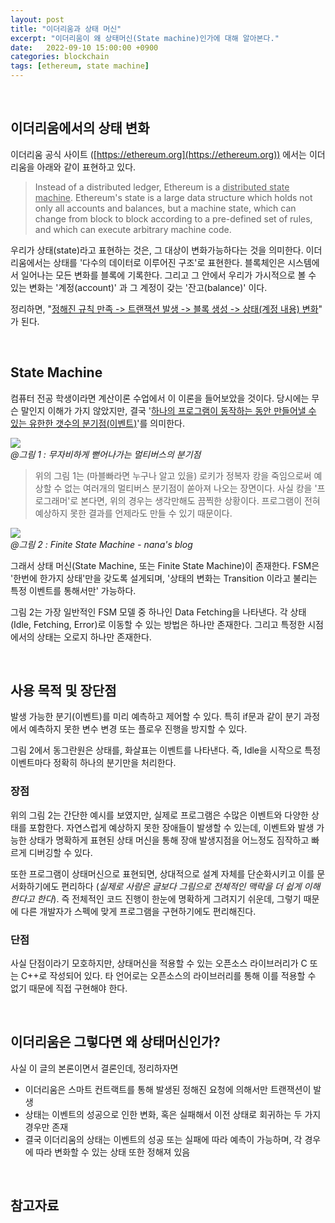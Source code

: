 ```yaml
---
layout: post
title: "이더리움과 상태 머신" 
excerpt: "이더리움이 왜 상태머신(State machine)인가에 대해 알아본다."
date:   2022-09-10 15:00:00 +0900
categories: blockchain
tags: [ethereum, state machine]
---
```


<br>

## 이더리움에서의 상태 변화

이더리움 공식 사이트 ([https://ethereum.org](https://ethereum.org)) 에서는 이더리움을 아래와 같이 표현하고 있다.

> Instead of a distributed ledger, Ethereum is a <u>distributed state machine</u>. Ethereum's state is a large data structure which holds not only all accounts and balances, but a machine state, which can change from block to block according to a pre-defined set of rules, and which can execute arbitrary machine code.

우리가 상태(state)라고 표현하는 것은, 그 대상이 변화가능하다는 것을 의미한다. 이더리움에서는 상태를 '다수의 데이터로 이루어진 구조'로 표현한다. 블록체인은 시스템에서 일어나는 모든 변화를 블록에 기록한다. 그리고 그 안에서 우리가 가시적으로 볼 수 있는 변화는 '계정(account)' 과 그 계정이 갖는 '잔고(balance)' 이다.   

정리하면, "<u>정해진 규칙 만족 -> 트랜잭션 발생 -> 블록 생성 -> 상태(계정 내용) 변화</u>" 가 된다.

<br>

## State Machine

컴퓨터 전공 학생이라면 계산이론 수업에서 이 이론을 들어보았을 것이다. 당시에는 무슨 말인지 이해가 가지 않았지만, 결국 '<u>하나의 프로그램이 동작하는 동안 만들어낼 수 있는 유한한 갯수의 분기점(이벤트)</u>'를 의미한다. 

![](https://blog.kakaocdn.net/dn/CUI3j/btrCqpbC1Sy/KefqhEInv9ozvfkkKIIOz1/img.png)  
*@그림 1 : 무자비하게 뻗어나가는 멀티버스의 분기점*

> 위의 그림 1는 (마블빠라면 누구나 알고 있을) 로키가 정복자 캉을 죽임으로써 예상할 수 없는 여러개의 멀티버스 분기점이 쏟아져 나오는 장면이다. 사실 캉을 '프로그래머'로 본다면, 위의 경우는 생각만해도 끔찍한 상황이다. 프로그램이 전혀 예상하지 못한 결과를 언제라도 만들 수 있기 때문이다.

![](https://yrnana.dev/static/2de2bf98863ec891bb1612b11a5f5976/5a190/image.png)  
*@그림 2 : Finite State Machine - nana's blog*

그래서 상태 머신(State Machine, 또는 Finite State Machine)이 존재한다. FSM은 '한번에 한가지 상태'만을 갖도록 설게되며, '상태의 변화는 Transition 이라고 불리는 특정 이벤트를 통해서만' 가능하다.

그림 2는 가장 일반적인 FSM 모델 중 하나인 Data Fetching을 나타낸다. 각 상태(Idle, Fetching, Error)로 이동할 수 있는 방법은 하나만 존재한다. 그리고 특정한 시점에서의 상태는 오로지 하나만 존재한다.

<br>

## 사용 목적 및 장단점

발생 가능한 분기(이벤트)를 미리 예측하고 제어할 수 있다. 특히 if문과 같이 분기 과정에서 예측하지 못한 변수 변경 또는 플로우 진행을 방지할 수 있다.  

그림 2에서 동그란원은 상태를, 화살표는 이벤트를 나타낸다. 즉, Idle을 시작으로 특정 이벤트마다 정확히 하나의 분기만을 처리한다. 

### 장점

위의 그림 2는 간단한 예시를 보였지만, 실제로 프로그램은 수많은 이벤트와 다양한 상태를 포함한다. 자연스럽게 예상하지 못한 장애들이 발생할 수 있는데, 이벤트와 발생 가능한 상태가 명확하게 표현된 상태 머신을 통해 장애 발생지점을 어느정도 짐작하고 빠르게 디버깅할 수 있다.

또한 프로그램이 상태머신으로 표현되면, 상대적으로 설계 자체를 단순화시키고 이를 문서화하기에도 편리하다 (<i>실제로 사람은 글보다 그림으로 전체적인 맥락을 더 쉽게 이해한다고 한다</i>). 즉 전체적인 코드 진행이 한눈에 명확하게 그려지기 쉬운데, 그렇기 때문에 다른 개발자가 스펙에 맞게 프로그램을 구현하기에도 편리해진다. 

### 단점

사실 단점이라기 모호하지만, 상태머신을 적용할 수 있는 오픈소스 라이브러리가 C 또는 C++로 작성되어 있다. 타 언어로는 오픈소스의 라이브러리를 통해 이를 적용할 수 없기 때문에 직접 구현해야 한다. 

<br>

## 이더리움은 그렇다면 왜 상태머신인가?

사실 이 글의 본론이면서 결론인데, 정리하자면

- 이더리움은 스마트 컨트랙트를 통해 발생된 정해진 요청에 의해서만 트랜잭션이 발생
- 상태는 이벤트의 성공으로 인한 변화, 혹은 실패해서 이전 상태로 회귀하는 두 가지 경우만 존재
- 결국 이더리움의 상태는 이벤트의 성공 또는 실패에 따라 예측이 가능하며, 각 경우에 따라 변화할 수 있는 상태 또한 정해져 있음

<br>

## 참고자료